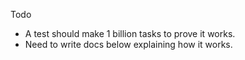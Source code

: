 Todo

- A test should make 1 billion tasks to prove it works.
- Need to write docs below explaining how it works.
